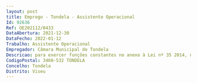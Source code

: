 ```yaml
--- 
layout: post
title: Emprego - Tondela - Assistente Operacional
Id: 92636
Ref: OE202112/0433
DataAbertura: 2021-12-30
DataFecho: 2022-01-12
Trabalho: Assistente Operacional
Empregador: Câmara Municipal de Tondela
Descricao: para exercer funções constantes no anexo à Lei nº 35 2014, de 20 de junho, de acordo com art.º 88.º da referida Lei, especificamente assegurar e garantir a limpeza e conservação das várias instalações do Município de Tondela.A descrição das funções em referência não prejudica a atribuição ao trabalhador de funções que lhe sejam afins ou funcionalmente ligadas para as quais o trabalhador detenha a qualificação profissional adequada e não impliquem a desvalorização profissional, nos termos do nº1 do artigo 81º da LTFP.
CodigoPostal: 3460-532 TONDELA
Concelho: Tondela
Distrito: Viseu
--- 
```

